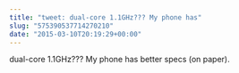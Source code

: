 ```yaml
---
title: "tweet: dual-core 1.1GHz??? My phone has"
slug: "575390537714270210"
date: "2015-03-10T20:19:29+00:00"
---
```

dual-core 1.1GHz??? My phone has better specs (on paper).